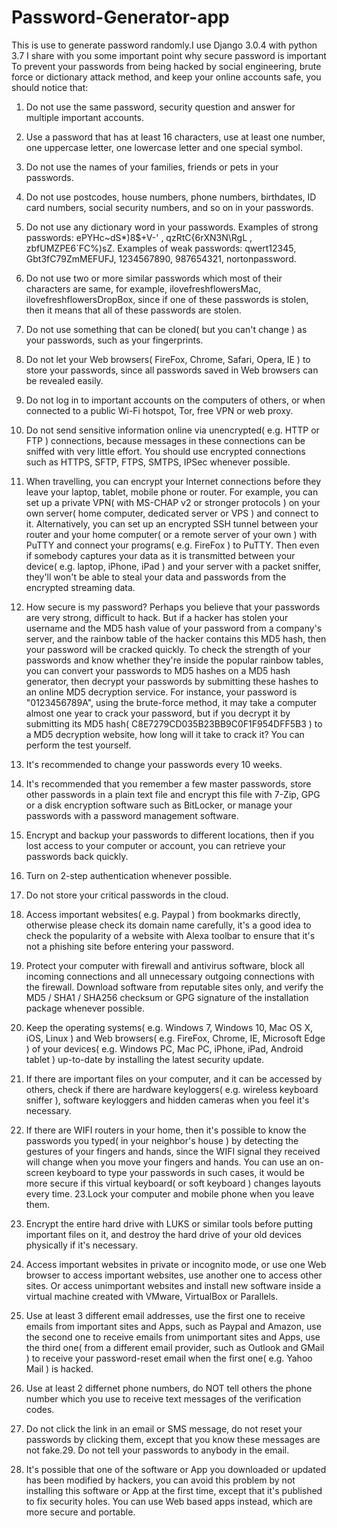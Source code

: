 # Password-Generator-app
This is use to generate password randomly.I use Django 3.0.4 with python 3.7
I share with you some important point why secure password is important
To prevent your passwords from being hacked by social engineering, brute force or dictionary attack method, and keep your online accounts safe, you should notice that:
1. Do not use the same password, security question and answer for multiple important accounts.
2. Use a password that has at least 16 characters, use at least one number, one uppercase letter, one lowercase letter and one special symbol.
3. Do not use the names of your families, friends or pets in your passwords.
4. Do not use postcodes, house numbers, phone numbers, birthdates, ID card numbers, social security numbers, and so on in your passwords.
5. Do not use any dictionary word in your passwords. Examples of strong passwords: ePYHc~dS*)8$+V-' , qzRtC{6rXN3N\RgL , zbfUMZPE6`FC%)sZ. Examples of weak passwords: qwert12345, Gbt3fC79ZmMEFUFJ, 1234567890, 987654321, nortonpassword.
6. Do not use two or more similar passwords which most of their characters are same, for example, ilovefreshflowersMac, ilovefreshflowersDropBox, since if one of these passwords is stolen, then it means that all of these passwords are stolen.

7. Do not use something that can be cloned( but you can't change ) as your passwords, such as your fingerprints.
8. Do not let your Web browsers( FireFox, Chrome, Safari, Opera, IE ) to store your passwords, since all passwords saved in Web browsers can be revealed easily.
9. Do not log in to important accounts on the computers of others, or when connected to a public Wi-Fi hotspot, Tor, free VPN or web proxy.
10. Do not send sensitive information online via unencrypted( e.g. HTTP or FTP ) connections, because messages in these connections can be sniffed with very little effort. You should use encrypted connections such as HTTPS, SFTP, FTPS, SMTPS, IPSec whenever possible.
11. When travelling, you can encrypt your Internet connections before they leave your laptop, tablet, mobile phone or router. For example, you can set up a private VPN( with MS-CHAP v2 or stronger protocols ) on your own server( home computer, dedicated server or VPS ) and connect to it. Alternatively, you can set up an encrypted SSH tunnel between your router and your home computer( or a remote server of your own ) with PuTTY and connect your programs( e.g. FireFox ) to PuTTY. Then even if somebody captures your data as it is transmitted between your device( e.g. laptop, iPhone, iPad ) and your server with a packet sniffer, they'll won't be able to steal your data and passwords from the encrypted streaming data.
12. How secure is my password? Perhaps you believe that your passwords are very strong, difficult to hack. But if a hacker has stolen your username and the MD5 hash value of your password from a company's server, and the rainbow table of the hacker contains this MD5 hash, then your password will be cracked quickly.     To check the strength of your passwords and know whether they're inside the popular rainbow tables, you can convert your passwords to MD5 hashes on a MD5 hash generator, then decrypt your passwords by submitting these hashes to an online MD5 decryption service. For instance, your password is "0123456789A", using the brute-force method, it may take a computer almost one year to crack your password, but if you decrypt it by submitting its MD5 hash( C8E7279CD035B23BB9C0F1F954DFF5B3 ) to a MD5 decryption website, how long will it take to crack it? You can perform the test yourself.

13. It's recommended to change your passwords every 10 weeks.
14. It's recommended that you remember a few master passwords, store other passwords in a plain text file and encrypt this file with 7-Zip, GPG or a disk encryption software such as BitLocker, or manage your passwords with a password management software.
15. Encrypt and backup your passwords to different locations, then if you lost access to your computer or account, you can retrieve your passwords back quickly.
16. Turn on 2-step authentication whenever possible.
17. Do not store your critical passwords in the cloud.
18. Access important websites( e.g. Paypal ) from bookmarks directly, otherwise please check its domain name carefully, it's a good idea to check the popularity of a website with Alexa toolbar to ensure that it's not a phishing site before entering your password.
19. Protect your computer with firewall and antivirus software, block all incoming connections and all unnecessary outgoing connections with the firewall. Download software from reputable sites only, and verify the MD5 / SHA1 / SHA256 checksum or GPG signature of the installation package whenever possible.
20. Keep the operating systems( e.g. Windows 7, Windows 10, Mac OS X, iOS, Linux ) and Web browsers( e.g. FireFox, Chrome, IE, Microsoft Edge ) of your devices( e.g. Windows PC, Mac PC, iPhone, iPad, Android tablet ) up-to-date by installing the latest security update.
21. If there are important files on your computer, and it can be accessed by others, check if there are hardware keyloggers( e.g. wireless keyboard sniffer ), software keyloggers and hidden cameras when you feel it's necessary.
22. If there are WIFI routers in your home, then it's possible to know the passwords you typed( in your neighbor's house ) by detecting the gestures of your fingers and hands, since the WIFI signal they received will change when you move your fingers and hands. You can use an on-screen keyboard to type your passwords in such cases, it would be more secure if this virtual keyboard( or soft keyboard ) changes layouts every time.
23.Lock your computer and mobile phone when you leave them.
24. Encrypt the entire hard drive with LUKS or similar tools before putting important files on it, and destroy the hard drive of your old devices physically if it's necessary.
25. Access important websites in private or incognito mode, or use one Web browser to access important websites, use another one to access other sites. Or access unimportant websites and install new software inside a virtual machine created with VMware, VirtualBox or Parallels.
26. Use at least 3 different email addresses, use the first one to receive emails from important sites and Apps, such as Paypal and Amazon, use the second one to receive emails from unimportant sites and Apps, use the third one( from a different email provider, such as Outlook and GMail ) to receive your password-reset email when the first one( e.g. Yahoo Mail ) is hacked.
27. Use at least 2 differnet phone numbers, do NOT tell others the phone number which you use to receive text messages of the verification codes.
28. Do not click the link in an email or SMS message, do not reset your passwords by clicking them, except that you know these messages are not fake.29. Do not tell your passwords to anybody in the email.
30. It's possible that one of the software or App you downloaded or updated has been modified by hackers, you can avoid this problem by not installing this software or App at the first time, except that it's published to fix security holes. You can use Web based apps instead, which are more secure and portable.
